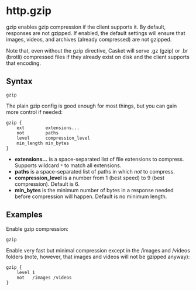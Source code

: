 # http.gzip

gzip enables gzip compression if the client supports it. By default, responses are not gzipped. If enabled, the default
settings will ensure that images, videos, and archives (already compressed) are not gzipped.

Note that, even without the gzip directive, Casket will serve .gz (gzip) or .br (brotli) compressed files if they already
exist on disk and the client supports that encoding.

## Syntax

``` casketfile
gzip
```

The plain gzip config is good enough for most things, but you can gain more control if needed:

``` casketfile
gzip {
    ext        extensions...
    not        paths
    level      compression_level
    min_length min_bytes
}
```

-   **extensions...** is a space-separated list of file extensions to compress. Supports wildcard `*` to match all
    extensions.
-   **paths** is a space-separated list of paths in which *not* to compress.
-   **compression_level** is a number from 1 (best speed) to 9 (best compression). Default is 6.
-   **min_bytes** is the minimum number of bytes in a response needed before compression will happen. Default is no
    minimum length.

## Examples

Enable gzip compression:

``` casketfile
gzip
```

Enable very fast but minimal compression except in the /images and /videos folders (note, however, that images and
videos will not be gzipped anyway):

``` casketfile
gzip {
    level 1
    not   /images /videos
}
```
